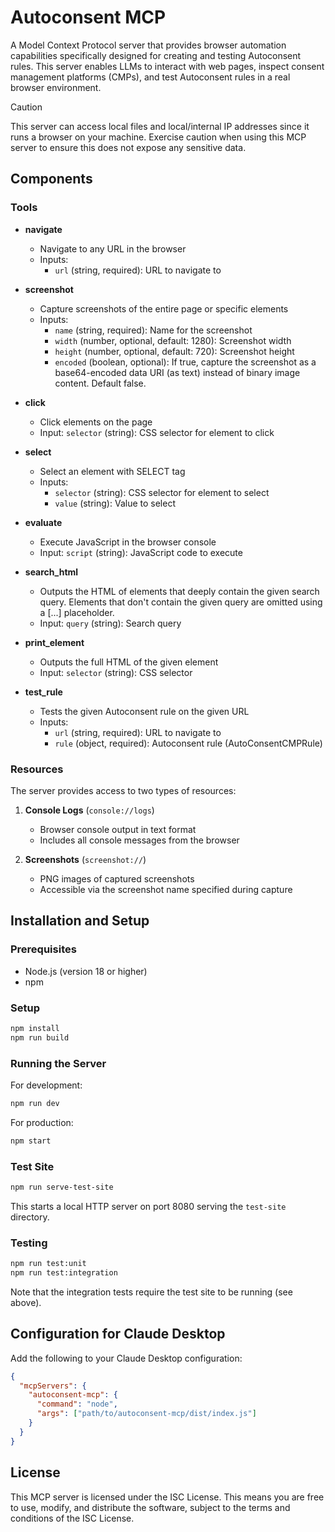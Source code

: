 # Autoconsent MCP

A Model Context Protocol server that provides browser automation capabilities specifically designed for creating and testing Autoconsent rules. This server enables LLMs to interact with web pages, inspect consent management platforms (CMPs), and test Autoconsent rules in a real browser environment.

> [!CAUTION]
> This server can access local files and local/internal IP addresses since it runs a browser on your machine. Exercise caution when using this MCP server to ensure this does not expose any sensitive data.

## Components

### Tools

- **navigate**
  - Navigate to any URL in the browser
  - Inputs:
    - `url` (string, required): URL to navigate to

- **screenshot**
  - Capture screenshots of the entire page or specific elements
  - Inputs:
    - `name` (string, required): Name for the screenshot
    - `width` (number, optional, default: 1280): Screenshot width
    - `height` (number, optional, default: 720): Screenshot height
    - `encoded` (boolean, optional): If true, capture the screenshot as a base64-encoded data URI (as text) instead of binary image content. Default false.

- **click**
  - Click elements on the page
  - Input: `selector` (string): CSS selector for element to click

- **select**
  - Select an element with SELECT tag
  - Inputs:
    - `selector` (string): CSS selector for element to select
    - `value` (string): Value to select

- **evaluate**
  - Execute JavaScript in the browser console
  - Input: `script` (string): JavaScript code to execute

- **search_html**
  - Outputs the HTML of elements that deeply contain the given search query. Elements that don't contain the given query are omitted using a [...] placeholder.
  - Input: `query` (string): Search query

- **print_element**
  - Outputs the full HTML of the given element
  - Input: `selector` (string): CSS selector

- **test_rule**
  - Tests the given Autoconsent rule on the given URL
  - Inputs:
    - `url` (string, required): URL to navigate to
    - `rule` (object, required): Autoconsent rule (AutoConsentCMPRule)

### Resources

The server provides access to two types of resources:

1. **Console Logs** (`console://logs`)
   - Browser console output in text format
   - Includes all console messages from the browser

2. **Screenshots** (`screenshot://`)
   - PNG images of captured screenshots
   - Accessible via the screenshot name specified during capture

## Installation and Setup

### Prerequisites

- Node.js (version 18 or higher)
- npm

### Setup

```bash
npm install
npm run build
```

### Running the Server

For development:
```bash
npm run dev
```

For production:
```bash
npm start
```

### Test Site

```bash
npm run serve-test-site
```

This starts a local HTTP server on port 8080 serving the `test-site` directory.

### Testing

```bash
npm run test:unit
npm run test:integration
```

Note that the integration tests require the test site to be running (see above).

## Configuration for Claude Desktop

Add the following to your Claude Desktop configuration:

```json
{
  "mcpServers": {
    "autoconsent-mcp": {
      "command": "node",
      "args": ["path/to/autoconsent-mcp/dist/index.js"]
    }
  }
}
```

## License

This MCP server is licensed under the ISC License. This means you are free to use, modify, and distribute the software, subject to the terms and conditions of the ISC License.
